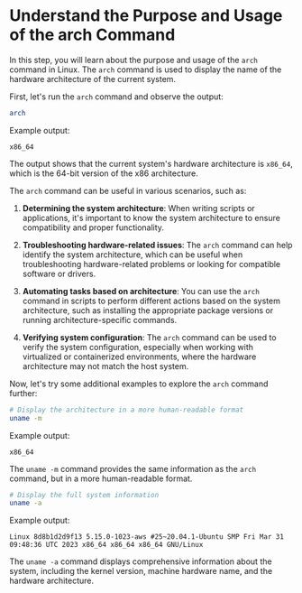 # Understand the Purpose and Usage of the arch Command

In this step, you will learn about the purpose and usage of the `arch` command in Linux. The `arch` command is used to display the name of the hardware architecture of the current system.

First, let's run the `arch` command and observe the output:

```bash
arch
```

Example output:

```
x86_64
```

The output shows that the current system's hardware architecture is `x86_64`, which is the 64-bit version of the x86 architecture.

The `arch` command can be useful in various scenarios, such as:

1. **Determining the system architecture**: When writing scripts or applications, it's important to know the system architecture to ensure compatibility and proper functionality.

2. **Troubleshooting hardware-related issues**: The `arch` command can help identify the system architecture, which can be useful when troubleshooting hardware-related problems or looking for compatible software or drivers.

3. **Automating tasks based on architecture**: You can use the `arch` command in scripts to perform different actions based on the system architecture, such as installing the appropriate package versions or running architecture-specific commands.

4. **Verifying system configuration**: The `arch` command can be used to verify the system configuration, especially when working with virtualized or containerized environments, where the hardware architecture may not match the host system.

Now, let's try some additional examples to explore the `arch` command further:

```bash
# Display the architecture in a more human-readable format
uname -m
```

Example output:

```
x86_64
```

The `uname -m` command provides the same information as the `arch` command, but in a more human-readable format.

```bash
# Display the full system information
uname -a
```

Example output:

```
Linux 8d8b1d2d9f13 5.15.0-1023-aws #25~20.04.1-Ubuntu SMP Fri Mar 31 09:48:36 UTC 2023 x86_64 x86_64 x86_64 GNU/Linux
```

The `uname -a` command displays comprehensive information about the system, including the kernel version, machine hardware name, and the hardware architecture.

